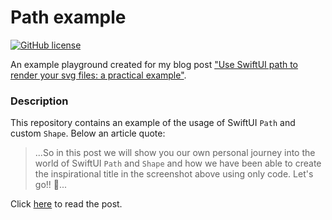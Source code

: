 # Path example

[![GitHub license](https://img.shields.io/badge/license-MIT-blue.svg)](https://raw.githubusercontent.com/chicio/Path-Example/main/LICENSE.md)

An example playground created for my blog post ["Use SwiftUI path to render your svg files: a practical example"](https://www.fabrizioduroni.it/2022/10/03/swiftui-path-svg-scale/).

### Description

This repository contains an example of the usage of SwiftUI `Path` and custom `Shape`. Below an article quote:

> ...So in this post we will show you our own personal journey into the world of SwiftUI `Path` and `Shape` and how we 
have been able to create the inspirational title in the screenshot above using only code. Let's go!! :rocket:...

Click [here](https://www.fabrizioduroni.it/2022/10/03/swiftui-path-svg-scale/) to read the post.
